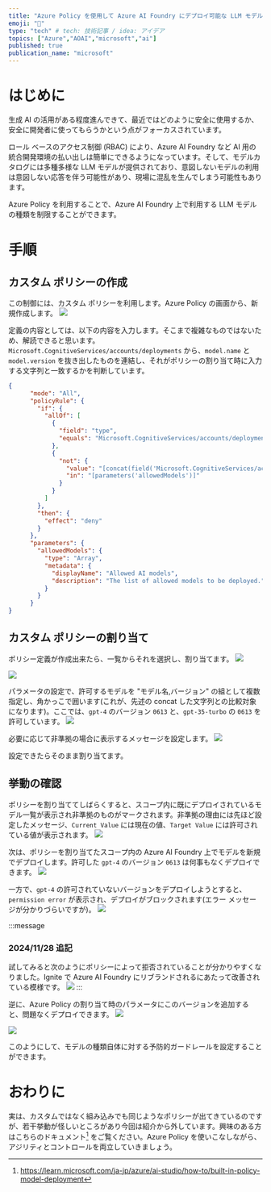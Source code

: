 ```yaml
---
title: "Azure Policy を使用して Azure AI Foundry にデプロイ可能な LLM モデルの種類を制限する"
emoji: "🍩"
type: "tech" # tech: 技術記事 / idea: アイデア
topics: ["Azure","AOAI","microsoft","ai"]
published: true
publication_name: "microsoft"
---
```


# はじめに
生成 AI の活用がある程度進んできて、最近ではどのように安全に使用するか、安全に開発者に使ってもらうかという点がフォーカスされています。

ロール ベースのアクセス制御 (RBAC) により、Azure AI Foundry など AI 用の統合開発環境の払い出しは簡単にできるようになっています。そして、モデルカタログには多種多様な LLM モデルが提供されており、意図しないモデルの利用は意図しない応答を伴う可能性があり、現場に混乱を生んでしまう可能性もあります。

Azure Policy を利用することで、Azure AI Foundry 上で利用する LLM モデルの種類を制限することができます。

# 手順

## カスタム ポリシーの作成
この制御には、カスタム ポリシーを利用します。Azure Policy の画面から、新規作成します。
![](/images/20241115-modelcontrol/modelgov01.png)

定義の内容としては、以下の内容を入力します。そこまで複雑なものではないため、解読できると思います。`Microsoft.CognitiveServices/accounts/deployments` から、`model.name` と `model.version` を抜き出したものを連結し、それがポリシーの割り当て時に入力する文字列と一致するかを判断しています。
```json
{
      "mode": "All",
      "policyRule": {
        "if": {
          "allOf": [
            {
              "field": "type",
              "equals": "Microsoft.CognitiveServices/accounts/deployments"
            },
            {
              "not": {
                "value": "[concat(field('Microsoft.CognitiveServices/accounts/deployments/model.name'), ',', field('Microsoft.CognitiveServices/accounts/deployments/model.version'))]",
                "in": "[parameters('allowedModels')]"
              }
            }
          ]
        },
        "then": {
          "effect": "deny"
        }
      },
      "parameters": {
        "allowedModels": {
          "type": "Array",
          "metadata": {
            "displayName": "Allowed AI models",
            "description": "The list of allowed models to be deployed."
          }
        }
      }
}
```

## カスタム ポリシーの割り当て
ポリシー定義が作成出来たら、一覧からそれを選択し、割り当てます。
![](/images/20241115-modelcontrol/modelgov02.png)

![](/images/20241115-modelcontrol/modelgov03.png)

パラメータの設定で、許可するモデルを "モデル名,バージョン" の組として複数指定し、角かっこで囲います(これが、先述の concat した文字列との比較対象になります)。ここでは、`gpt-4` のバージョン `0613` と、`gpt-35-turbo` の `0613` を許可しています。
![](/images/20241115-modelcontrol/modelgov04.png)

必要に応じて非準拠の場合に表示するメッセージを設定します。
![](/images/20241115-modelcontrol/modelgov05.png)

設定できたらそのまま割り当てます。

## 挙動の確認
ポリシーを割り当ててしばらくすると、スコープ内に既にデプロイされているモデル一覧が表示され非準拠のものがマークされます。非準拠の理由には先ほど設定したメッセージ、`Current Value` には現在の値、`Target Value` には許可されている値が表示されます。
![](/images/20241115-modelcontrol/modelgov06.png)

次は、ポリシーを割り当てたスコープ内の Azure AI Foundry 上でモデルを新規でデプロイします。許可した `gpt-4` のバージョン `0613` は何事もなくデプロイできます。
![](/images/20241115-modelcontrol/modelgov07.png)

一方で、`gpt-4` の許可されていないバージョンをデプロイしようとすると、`permission error` が表示され、デプロイがブロックされます(エラー メッセージが分かりづらいですが)。
![](/images/20241115-modelcontrol/modelgov08.png)

:::message
### 2024/11/28 追記
試してみると次のようにポリシーによって拒否されていることが分かりやすくなりました。Ignite で Azure AI Foundry にリブランドされるにあたって改善されている模様です。
![](/images/20241115-modelcontrol/update01.png)
:::

逆に、Azure Policy の割り当て時のパラメータにこのバージョンを追加すると、問題なくデプロイできます。
![](/images/20241115-modelcontrol/modelgov09.png)

![](/images/20241115-modelcontrol/modelgov10.png)

このようにして、モデルの種類自体に対する予防的ガードレールを設定することができます。

# おわりに
実は、カスタムではなく組み込みでも同じようなポリシーが出てきているのですが、若干挙動が怪しいところがあり今回は紹介から外しています。興味のある方はこちらのドキュメント[^1] をご覧ください。Azure Policy を使いこなしながら、アジリティとコントロールを両立していきましょう。

[^1]: https://learn.microsoft.com/ja-jp/azure/ai-studio/how-to/built-in-policy-model-deployment